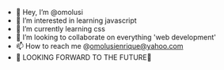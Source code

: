 - 👋 Hey, I’m @omolusi
- 👀 I’m interested in learning javascript
- 🌱 I’m currently learning css
- 💞️ I’m looking to collaborate on everything 'web development'
- 📫 How to reach me @omolusienrique@yahoo.com
- 🙂 LOOKING FORWARD TO THE FUTURE🙂

<!---
omolusi/omolusi is a ✨ special ✨ repository because its `README.md` (this file) appears on your GitHub profile.
You can click the Preview link to take a look at your changes.
--->
